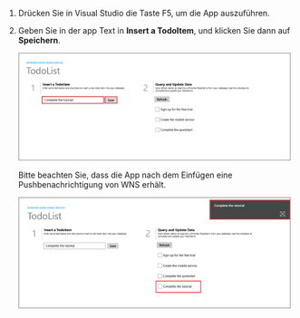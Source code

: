 
1. Drücken Sie in Visual Studio die Taste F5, um die App auszuführen.

2. Geben Sie in der app Text in **Insert a TodoItem**, und klicken Sie dann auf **Speichern**.

    ![](./media/mobile-services-windows-store-test-push/mobile-quickstart-push1.png)

    Bitte beachten Sie, dass die App nach dem Einfügen eine Pushbenachrichtigung von WNS erhält.

    ![](./media/mobile-services-windows-store-test-push/mobile-quickstart-push2.png)


